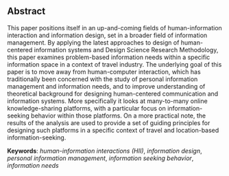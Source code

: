 ## Abstract

This paper positions itself in an up-and-coming fields of human-information interaction and information design, set in a broader field of information management. By applying the latest approaches to design of human-centered information systems and Design Science Research Methodology, this paper examines problem-based information needs within a specific information space in a context of travel industry. The underlying goal of this paper is to move away from human-computer interaction, which has traditionally been concerned with the study of personal information management and information needs, and to improve understanding of theoretical background for designing human-centered communication and information systems. More specifically it looks at many-to-many online knowledge-sharing platforms, with a particular focus on information-seeking behavior within those platforms. On a more practical note, the results of the analysis are used to provide a set of guiding principles for designing such platforms in a specific context of travel and location-based information-seeking.

**Keywords**: *human-information interactions (HII)*, *information design*, *personal information management*, *information seeking behavior*, *information needs*
